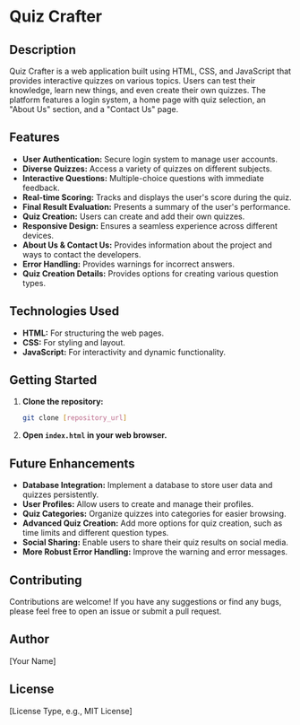 # Quiz Crafter

## Description

Quiz Crafter is a web application built using HTML, CSS, and JavaScript that provides interactive quizzes on various topics. Users can test their knowledge, learn new things, and even create their own quizzes. The platform features a login system, a home page with quiz selection, an "About Us" section, and a "Contact Us" page.

## Features

* **User Authentication:** Secure login system to manage user accounts.
* **Diverse Quizzes:** Access a variety of quizzes on different subjects.
* **Interactive Questions:** Multiple-choice questions with immediate feedback.
* **Real-time Scoring:** Tracks and displays the user's score during the quiz.
* **Final Result Evaluation:** Presents a summary of the user's performance.
* **Quiz Creation:** Users can create and add their own quizzes.
* **Responsive Design:** Ensures a seamless experience across different devices.
* **About Us & Contact Us:** Provides information about the project and ways to contact the developers.
* **Error Handling:** Provides warnings for incorrect answers.
* **Quiz Creation Details:** Provides options for creating various question types.

## Technologies Used

* **HTML:** For structuring the web pages.
* **CSS:** For styling and layout.
* **JavaScript:** For interactivity and dynamic functionality.

## Getting Started

1.  **Clone the repository:**
    ```bash
    git clone [repository_url]
    ```
2.  **Open `index.html` in your web browser.**

## Future Enhancements

* **Database Integration:** Implement a database to store user data and quizzes persistently.
* **User Profiles:** Allow users to create and manage their profiles.
* **Quiz Categories:** Organize quizzes into categories for easier browsing.
* **Advanced Quiz Creation:** Add more options for quiz creation, such as time limits and different question types.
* **Social Sharing:** Enable users to share their quiz results on social media.
* **More Robust Error Handling:** Improve the warning and error messages.

## Contributing

Contributions are welcome! If you have any suggestions or find any bugs, please feel free to open an issue or submit a pull request.

## Author

[Your Name]

## License

[License Type, e.g., MIT License]
